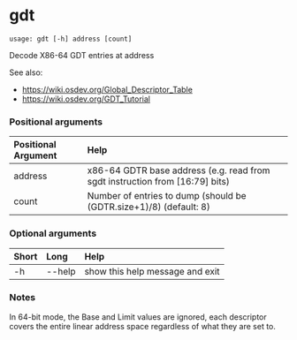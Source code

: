 <!-- THIS PART OF THIS FILE IS AUTOGENERATED. DO NOT MODIFY IT. See scripts/generate-docs.sh -->
# gdt

```text
usage: gdt [-h] address [count]

```

Decode X86-64 GDT entries at address

See also:

* https://wiki.osdev.org/Global_Descriptor_Table
* https://wiki.osdev.org/GDT_Tutorial
### Positional arguments

|Positional Argument|Help|
| :--- | :--- |
|address|x86-64 GDTR base address (e.g. read from sgdt instruction from [16:79] bits)|
|count|Number of entries to dump (should be (GDTR.size+1)/8) (default: 8)|

### Optional arguments

|Short|Long|Help|
| :--- | :--- | :--- |
|-h|--help|show this help message and exit|

### Notes
In 64-bit mode, the Base and Limit values are ignored, each descriptor covers
the entire linear address space regardless of what they are set to.

<!-- END OF AUTOGENERATED PART. Do not modify this line or the line below, they mark the end of the auto-generated part of the file. If you want to extend the documentation in a way which cannot easily be done by adding to the command help description, write below the following line. -->
<!-- ------------\>8---- ----\>8---- ----\>8------------ -->
